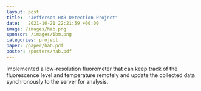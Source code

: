 ```yaml
---
layout: post
title:  "Jefferson HAB Detection Project"
date:   2021-10-21 22:21:59 +00:00
image: /images/hab.png
sponsor: /images/ibm.png
categories: project
paper: /paper/hab.pdf
poster: /posters/hab.pdf
---
```

Implemented a low-resolution fluorometer that can keep track of the fluorescence level and temperature remotely
and update the collected data synchronously to the server for analysis.